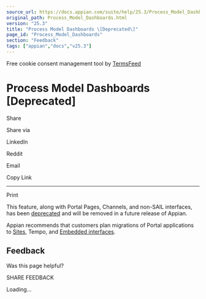 ```yaml
---
source_url: https://docs.appian.com/suite/help/25.3/Process_Model_Dashboards.html
original_path: Process_Model_Dashboards.html
version: "25.3"
title: "Process Model Dashboards \[Deprecated\]"
page_id: "Process_Model_Dashboards"
section: "Feedback"
tags: ["appian","docs","v25.3"]
---
```



Free cookie consent management tool by [TermsFeed](https://www.termsfeed.com/)

# Process Model Dashboards \[Deprecated\]

Share

Share via

LinkedIn

Reddit

Email

Copy Link

* * *

Print

This feature, along with Portal Pages, Channels, and non-SAIL interfaces, has been [deprecated](Deprecated_Features.html) and will be removed in a future release of Appian.

Appian recommends that customers plan migrations of Portal applications to [Sites](Sites.html), Tempo, and [Embedded interfaces](Embedded_Interfaces.html).

## Feedback

Was this page helpful?

SHARE FEEDBACK

Loading...